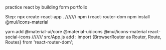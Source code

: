 practice react by building form portfolio

Step:
npx create-react-app .
///////
npm i 
react-router-dom 
npm install @mui/icons-material

yarn add
@material-ui/core @material-ui/icons
@mui/icons-material
react-social-icons
///////
src/App.js add :
import {BrowserRouter as Router, Route, Routes} from 'react-router-dom';

